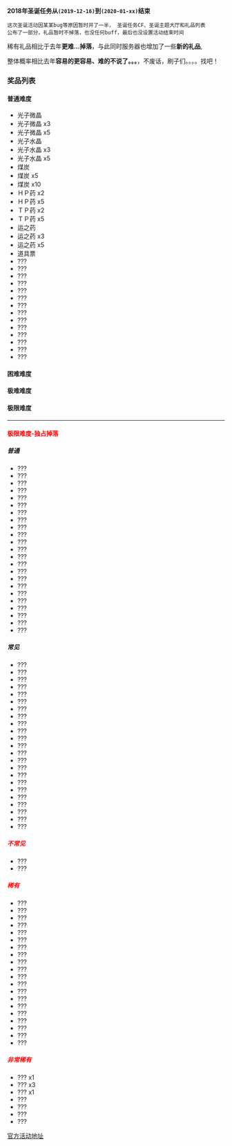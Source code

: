 **2018年圣诞任务从`(2019-12-16)`到`(2020-01-xx)`结束**

    这次圣诞活动因某某bug等原因暂时开了一半， 圣诞任务CF、圣诞主题大厅和礼品列表
    公布了一部分，礼品暂时不掉落，也没任何buff，最后也没设置活动结束时间

稀有礼品相比于去年**更难...掉落**，与此同时服务器也增加了一些**新的礼品**, 

整体概率相比去年**容易的更容易、难的不说了。。。**，不废话，刷子们。。。。找吧！

### 奖品列表

#### 普通难度

* 光子微晶
* 光子微晶 x3
* 光子微晶 x5
* 光子水晶
* 光子水晶 x3
* 光子水晶 x5
* 煤炭
* 煤炭 x5
* 煤炭 x10
* ＨＰ药 x2
* ＨＰ药 x5
* ＴＰ药 x2
* ＴＰ药 x5
* 运之药
* 运之药 x3
* 运之药 x5
* 道具票
* ???
* ???
* ???
* ???
* ???
* ???
* ???
* ???
* ???
* ???
* ???
* ???
* ???
* ???

#### 困难难度

#### 极难难度

#### 极限难度

--- 

#### <span style="color:red">极限难度-独占掉落</span>

##### 普通
* ???
* ???
* ???
* ???
* ???
* ???
* ???
* ???
* ???
* ???
* ???
* ???
* ???
* ???
* ???
* ???
* ???
* ???
* ???
* ???
* ???
* ???
* ???

##### 常见  

* ???
* ???
* ???
* ???
* ???
* ???
* ???
* ???
* ???
* ???
* ???
* ???
* ???
* ???
* ???
* ???
* ???
* ???
* ???
* ???
* ???
* ???
* ???

##### <span style="color:red">不常见</span>

* ???
* ???

##### <span style="color:red">稀有</span>

* ???
* ???
* ???
* ???
* ???
* ???
* ???
* ???
* ???
* ???
* ???
* ???
* ???
* ???
* ???
* ???
* ???
* ???
* ???
* ???


##### <span style="color:red">非常稀有</span>

* ??? x1
* ??? x3
* ??? x1
* ??? 
* ???
* ???
* ???

[官方活动地址](https://dwz.cn/FJTi6s8V)






